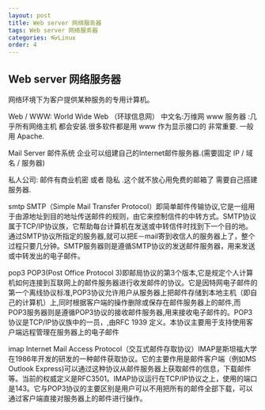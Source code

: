 ```yaml
---
layout: post
title: Web server 网络服务器
tags: Web server 网络服务器
categories: 👓Linux
order: 4
---
```

## Web server 网络服务器
网络环境下为客户提供某种服务的专用计算机。

Web / WWW:  World Wide Web （环球信息网） 中文名:万维网
www 服务器 :几乎所有网络主机 都会安装.很多软件都是用 www 作为显示接口的 非常重要.
一般用 Apache. 






Mail Server 邮件系统
企业可以组建自己的Internet邮件服务器.(需要固定 IP / 域名 / 服务器)

私人公司: 邮件有商业机密 或者 隐私 .这个就不放心用免费的邮箱了
需要自己搭建服务器.




smtp
SMTP（Simple Mail Transfer Protocol）即简单邮件传输协议,它是一组用于由源地址到目的地址传送邮件的规则，由它来控制信件的中转方式。SMTP协议属于TCP/IP协议族，它帮助每台计算机在发送或中转信件时找到下一个目的地。通过SMTP协议所指定的服务器,就可以把E－mail寄到收信人的服务器上了，整个过程只要几分钟。SMTP服务器则是遵循SMTP协议的发送邮件服务器，用来发送或中转发出的电子邮件。



pop3
POP3(Post Office Protocol 3)即邮局协议的第3个版本,它是规定个人计算机如何连接到互联网上的邮件服务器进行收发邮件的协议。它是因特网电子邮件的第一个离线协议标准,POP3协议允许用户从服务器上把邮件存储到本地主机（即自己的计算机）上,同时根据客户端的操作删除或保存在邮件服务器上的邮件,而POP3服务器则是遵循POP3协议的接收邮件服务器,用来接收电子邮件的。POP3协议是TCP/IP协议族中的一员，,由RFC 1939 定义。本协议主要用于支持使用客户端远程管理在服务器上的电子邮件



imap
Internet Mail Access Protocol（交互式邮件存取协议）IMAP是斯坦福大学在1986年开发的研发的一种邮件获取协议。它的主要作用是邮件客户端（例如MS Outlook Express)可以通过这种协议从邮件服务器上获取邮件的信息，下载邮件等。当前的权威定义是RFC3501。IMAP协议运行在TCP/IP协议之上，使用的端口是143。它与POP3协议的主要区别是用户可以不用把所有的邮件全部下载，可以通过客户端直接对服务器上的邮件进行操作。